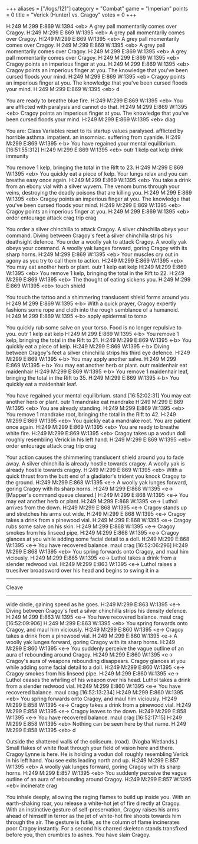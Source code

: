 +++
aliases = ["/logs/121"]
category = "Combat"
game = "Imperian"
points = 0
title = "Verick (Hunter) vs. Cragoy"
votes = 0
+++

H:249 M:299 E:869 W:1394 &lt;eb&gt; 
A grey pall momentarily comes over Cragoy.
H:249 M:299 E:869 W:1395 &lt;eb&gt; 
A grey pall momentarily comes over Cragoy.
H:249 M:299 E:869 W:1395 &lt;eb&gt; 
A grey pall momentarily comes over Cragoy.
H:249 M:299 E:869 W:1395 &lt;eb&gt; 
A grey pall momentarily comes over Cragoy.
H:249 M:299 E:869 W:1395 &lt;eb&gt; 
A grey pall momentarily comes over Cragoy.
H:249 M:299 E:869 W:1395 &lt;eb&gt; 
Cragoy points an imperious finger at you.
H:249 M:299 E:869 W:1395 &lt;eb&gt; 
Cragoy points an imperious finger at you.
The knowledge that you've been cursed floods your mind.
H:249 M:299 E:869 W:1395 &lt;eb&gt; 
Cragoy points an imperious finger at you.
The knowledge that you've been cursed floods your mind.
H:249 M:299 E:869 W:1395 &lt;eb&gt; d

You are ready to breathe blue fire.
H:249 M:299 E:869 W:1395 &lt;eb&gt; 
You are afflicted with paralysis and cannot do that.
H:249 M:299 E:869 W:1395 &lt;eb&gt; 
Cragoy points an imperious finger at you.
The knowledge that you've been cursed floods your mind.
H:249 M:299 E:869 W:1395 &lt;eb&gt; diag

You are:
Class Variables reset to its startup values
paralysed.
afflicted by horrible asthma.
impatient.
an insomniac.
suffering from cyanide.
H:249 M:299 E:869 W:1395 &lt;-b&gt; 
You have regained your mental equilibrium.
[16:51:55:312]
H:249 M:299 E:869 W:1395 &lt;eb&gt; outr 1 kelp
eat kelp
drink immunity

You remove 1 kelp, bringing the total in the Rift to 23.
H:249 M:299 E:869 W:1395 &lt;eb&gt; 
You quickly eat a piece of kelp.
Your lungs relax and you can breathe easy once again.
H:249 M:299 E:869 W:1395 &lt;eb&gt; 
You take a drink from an ebony vial with a silver wyvern.
The venom burns through your veins, destroying the deadly poisons that are 
killing you.
H:249 M:299 E:869 W:1395 &lt;eb&gt; 
Cragoy points an imperious finger at you.
The knowledge that you've been cursed floods your mind.
H:249 M:299 E:869 W:1395 &lt;eb&gt; 
Cragoy points an imperious finger at you.
H:249 M:299 E:869 W:1395 &lt;eb&gt; order entourage attack crag
trip crag

You order a silver chinchilla to attack Cragoy.
A silver chinchilla obeys your command.
Diving between Cragoy's feet a silver chinchilla strips his deathsight defence.
You order a woolly yak to attack Cragoy.
A woolly yak obeys your command.
A woolly yak lunges forward, goring Cragoy with its sharp horns.
H:249 M:299 E:869 W:1395 &lt;eb&gt; 
Your muscles cry out in agony as you try to call them to action.
H:249 M:299 E:869 W:1395 &lt;eb&gt; 
You may eat another herb or plant.
outr 1 kelp
eat kelp
H:249 M:299 E:869 W:1395 &lt;eb&gt; 
You remove 1 kelp, bringing the total in the Rift to 22.
H:249 M:299 E:869 W:1395 &lt;eb&gt; 
The thought of eating sickens you.
H:249 M:299 E:869 W:1395 &lt;eb&gt; touch shield

You touch the tattoo and a shimmering translucent shield forms around you.
H:249 M:299 E:869 W:1395 &lt;-b&gt; 
With a quick prayer, Cragoy expertly fashions some rope and cloth into the 
rough semblance of a humanoid.
H:249 M:299 E:869 W:1395 &lt;-b&gt; apply epidermal to torso

You quickly rub some salve on your torso.
Food is no longer repulsive to you.
outr 1 kelp
eat kelp
H:249 M:299 E:869 W:1395 &lt;-b&gt; 
You remove 1 kelp, bringing the total in the Rift to 21.
H:249 M:299 E:869 W:1395 &lt;-b&gt; 
You quickly eat a piece of kelp.
H:249 M:299 E:869 W:1395 &lt;-b&gt; 
Diving between Cragoy's feet a silver chinchilla strips his third eye defence.
H:249 M:299 E:869 W:1395 &lt;-b&gt; 
You may apply another salve.
H:249 M:299 E:869 W:1395 &lt;-b&gt; 
You may eat another herb or plant.
outr maidenhair
eat maidenhair
H:249 M:299 E:869 W:1395 &lt;-b&gt; 
You remove 1 maidenhair leaf, bringing the total in the Rift to 35.
H:249 M:299 E:869 W:1395 &lt;-b&gt; 
You quickly eat a maidenhair leaf.

You have regained your mental equilibrium.
stand
[16:52:02:31]
You may eat another herb or plant.
outr 1 mandrake
eat mandrake
H:249 M:299 E:869 W:1395 &lt;eb&gt; 
You are already standing.
H:249 M:299 E:869 W:1395 &lt;eb&gt; 
You remove 1 mandrake root, bringing the total in the Rift to 42.
H:249 M:299 E:869 W:1395 &lt;eb&gt; 
You quickly eat a mandrake root.
You are patient once again.
H:249 M:299 E:869 W:1395 &lt;eb&gt; 
You are ready to breathe white fire.
H:249 M:299 E:869 W:1395 &lt;eb&gt; 
Cragoy takes up a vodun doll roughly resembling Verick in his left hand.
H:249 M:299 E:869 W:1395 &lt;eb&gt; order entourage attack crag
trip crag

Your action causes the shimmering translucent shield around you to fade away.
A silver chinchilla is already hostile towards cragoy.
A woolly yak is already hostile towards cragoy.
H:249 M:299 E:869 W:1395 &lt;eb&gt; 
With a quick thrust from the butt end of a gladiator's trident you knock Cragoy
to the ground.
H:249 M:299 E:868 W:1395 &lt;e-&gt; 
A woolly yak lunges forward, goring Cragoy with its sharp horns.
H:249 M:299 E:868 W:1395 &lt;e-&gt; 
[Mapper's command queue cleared.]
H:249 M:299 E:868 W:1395 &lt;e-&gt; 
You may eat another herb or plant.
H:249 M:299 E:868 W:1395 &lt;e-&gt; 
Luthol arrives from the down.
H:249 M:299 E:868 W:1395 &lt;e-&gt; 
Cragoy stands up and stretches his arms out wide.
H:249 M:299 E:868 W:1395 &lt;e-&gt; 
Cragoy takes a drink from a pinewood vial.
H:249 M:299 E:868 W:1395 &lt;e-&gt; 
Cragoy rubs some salve on his skin.
H:249 M:299 E:868 W:1395 &lt;e-&gt; 
Cragoy smokes from his linseed pipe.
H:249 M:299 E:868 W:1395 &lt;e-&gt; 
Cragoy glances at you while adding some facial detail to a doll.
H:249 M:299 E:868 W:1395 &lt;e-&gt; 
You have recovered balance.
maul crag
[16:52:06:296]
H:249 M:299 E:868 W:1395 &lt;eb&gt; 
You spring forwards onto Cragoy, and maul him viciously.
H:249 M:299 E:865 W:1395 &lt;e-&gt; 
Luthol takes a drink from a slender redwood vial.
H:249 M:299 E:863 W:1395 &lt;e-&gt; 
Luthol raises a truesilver broadsword over his head and begins to swing it in a
***********************
Cleave
***********************
wide circle, gaining speed as he goes.
H:249 M:299 E:863 W:1395 &lt;e-&gt; 
Diving between Cragoy's feet a silver chinchilla strips his density defence.
H:249 M:299 E:863 W:1395 &lt;e-&gt; 
You have recovered balance.
maul crag
[16:52:09:906]
H:249 M:299 E:863 W:1395 &lt;eb&gt; 
You spring forwards onto Cragoy, and maul him viciously.
H:249 M:299 E:860 W:1395 &lt;e-&gt; 
Cragoy takes a drink from a pinewood vial.
H:249 M:299 E:860 W:1395 &lt;e-&gt; 
A woolly yak lunges forward, goring Cragoy with its sharp horns.
H:249 M:299 E:860 W:1395 &lt;e-&gt; 
You suddenly perceive the vague outline of an aura of rebounding around Cragoy.
H:249 M:299 E:860 W:1395 &lt;e-&gt; 
Cragoy's aura of weapons rebounding disappears.
Cragoy glances at you while adding some facial detail to a doll.
H:249 M:299 E:860 W:1395 &lt;e-&gt; 
Cragoy smokes from his linseed pipe.
H:249 M:299 E:860 W:1395 &lt;e-&gt; 
Luthol ceases the whirling of his weapon over his head.
Luthol takes a drink from a slender redwood vial.
H:249 M:299 E:860 W:1395 &lt;e-&gt; 
You have recovered balance.
maul crag
[16:52:13:234]
H:249 M:299 E:860 W:1395 &lt;eb&gt; 
You spring forwards onto Cragoy, and maul him viciously.
H:249 M:299 E:858 W:1395 &lt;e-&gt; 
Cragoy takes a drink from a pinewood vial.
H:249 M:299 E:858 W:1395 &lt;e-&gt; 
Cragoy leaves to the down.
H:249 M:299 E:858 W:1395 &lt;e-&gt; 
You have recovered balance.
maul crag
[16:52:17:15]
H:249 M:299 E:858 W:1395 &lt;eb&gt; 
Nothing can be seen here by that name.
H:249 M:299 E:858 W:1395 &lt;eb&gt; d

Outside the shattered walls of the coliseum. (road). (Nogba Wetlands.)
Small flakes of white float through your field of vision here and there. Cragoy
Lynne is here. He is holding a vodun doll roughly resembling Verick in his left
hand. You see exits leading north and up.
H:249 M:299 E:857 W:1395 &lt;eb&gt; 
A woolly yak lunges forward, goring Cragoy with its sharp horns.
H:249 M:299 E:857 W:1395 &lt;eb&gt; 
You suddenly perceive the vague outline of an aura of rebounding around Cragoy.
H:249 M:299 E:857 W:1395 &lt;eb&gt; incinerate crag

You inhale deeply, allowing the raging flames to build up inside you. With an 
earth-shaking roar, you release a white-hot jet of fire directly at Cragoy.
With an instinctive gesture of self-preservation, Cragoy raises his arms ahead 
of himself in terror as the jet of white-hot fire shoots towards him through 
the air. The gesture is futile, as the column of flame incinerates poor Cragoy 
instantly. For a second his charred skeleton stands transfixed before you, then
crumbles to ashes.
You have slain Cragoy.